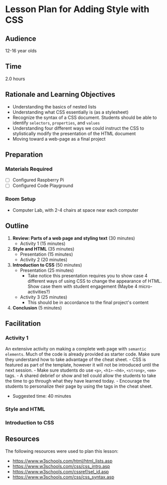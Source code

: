 # Lesson Plan for Adding Style with CSS

## Audience

12-16 year olds

## Time

2.0 hours

## Rationale and Learning Objectives

- Understanding the basics of nested lists
- Understanding what CSS essentially is (as a stylesheet)
- Recognize the syntax of a CSS document. Students should be able to identify `selectors`, `properties`, and `values`
- Understanding four different ways we could instruct the CSS to stylistically modify the presentation of the HTML document
- Moving toward a web-page as a final project

## Preparation

### Materials Required

- [ ] Configured Raspberry Pi
- [ ] Configured Code Playground

### Room Setup

- Computer Lab, with 2-4 chairs at space near each computer

## Outline

1. **Review: Parts of a web page and styling text** (30 minutes)
    - Activity 1 (15 minutes)
2. **Style and HTML** (35 minutes)
    - Presentation (15 minutes)
    - Activity 2 (20 minutes)
3. **Introduction to CSS** (50 minutes)
   - Presentation (25 minutes)
        - Take notice this presentation requires you to show case 4 different ways of using CSS to change the appearance of HTML. Show case them with student engagement (Maybe 4 micro-activities?)
    - Activity 3 (25 minutes)
        - This should be in accordance to the final project's content
1. **Conclusion** (5 minutes)

## Facilitation

### Activity 1

An extensive activity on making a complete web page with `semantic elements`. Much of the code is already provided as starter code. Make sure they understand how to take advantage of the cheat sheet.
    - CSS is featured as part of the template, however it will not be introduced until the next session.
    - Make sure students do use `<p>`, `<h1>-<h6>`, `<strong>`, `<em>` tags.
    - A shared debrief or show and tell could allow the students to take the time to go through what they have learned today.
    - Encourage the students to personalize their page by using the tags in the cheat sheet.
  - Suggested time: 40 minutes

### Style and HTML

### Introduction to CSS


## Resources

The following resources were used to plan this lesson:

- https://www.w3schools.com/html/html_lists.asp
- https://www.w3schools.com/css/css_intro.asp
- https://www.w3schools.com/cssref/sel_id.asp
- https://www.w3schools.com/css/css_syntax.asp
